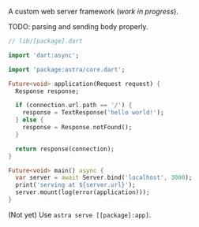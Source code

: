 A custom web server framework (_work in progress_).

TODO: parsing and sending body properly.

```dart
// lib/[package].dart

import 'dart:async';

import 'package:astra/core.dart';

Future<void> application(Request request) {
  Response response;

  if (connection.url.path == '/') {
    response = TextResponse('hello world!');
  } else {
    response = Response.notFound();
  }

  return response(connection);
}

Future<void> main() async {
  var server = await Server.bind('localhost', 3000);
  print('serving at ${server.url}');
  server.mount(log(error(application)));
}
```

(Not yet) Use `astra serve [[package]:app]`.
